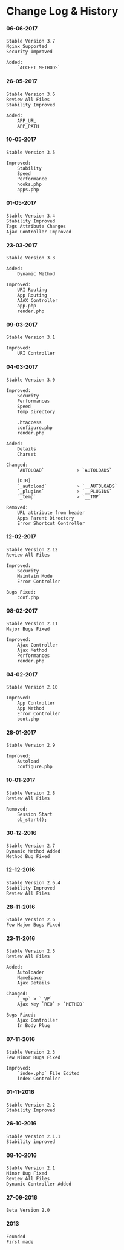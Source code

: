 # Change Log & History

#### 06-06-2017
    Stable Version 3.7
    Nginx Supported
    Security Improved

    Added:
        `ACCEPT_METHODS`

#### 26-05-2017
    Stable Version 3.6
    Review All Files
    Stability Improved

    Added:
        APP_URL
        APP_PATH

#### 10-05-2017
    Stable Version 3.5

    Improved:
        Stability
        Speed
        Performance
        hooks.php
        apps.php

#### 01-05-2017
    Stable Version 3.4
    Stability Improved
    Tags Attribute Changes
    Ajax Controller Improved

#### 23-03-2017
    Stable Version 3.3

    Added:
        Dynamic Method

    Improved:
        URI Routing
        App Routing
        AJAX Controller
        app.php
        render.php

#### 09-03-2017
    Stable Version 3.1

    Improved:
        URI Controller

#### 04-03-2017
    Stable Version 3.0

    Improved:
        Security
        Performances
        Speed
        Temp Directory

        .htaccess
        configure.php
        render.php

    Added:
        Details
        Charset

    Changed:
        `AUTOLOAD`            > `AUTOLOADS`

        [DIR]
        `_autoload`           > `__AUTOLOADS`
        `_plugins`            > `__PLUGINS`
        `_temp`               > `__TMP`

    Removed:
        URL attribute from header
        Apps Parent Directory
        Error Shortcut Controller

#### 12-02-2017
    Stable Version 2.12
    Review All Files

    Improved:
        Security
        Maintain Mode
        Error Controller

    Bugs Fixed:
        conf.php

#### 08-02-2017
    Stable Version 2.11
    Major Bugs Fixed

    Improved:
        Ajax Controller
        Ajax Method
        Performances
        render.php

#### 04-02-2017
    Stable Version 2.10

    Improved:
        App Controller
        App Method
        Error Controller
        boot.php

#### 28-01-2017
    Stable Version 2.9

    Improved:
        Autoload
        configure.php

#### 10-01-2017
    Stable Version 2.8
    Review All Files

    Removed:
        Session Start
        ob_start();

#### 30-12-2016
    Stable Version 2.7
    Dynamic Method Added
    Method Bug Fixed

#### 12-12-2016
    Stable Version 2.6.4
    Stability Improved
    Review All Files

#### 28-11-2016
    Stable Version 2.6
    Few Major Bugs Fixed

#### 23-11-2016
    Stable Version 2.5
    Review All Files

    Added:
        Autoloader
        NameSpace
        Ajax Details

    Changed:
        `_vp` > `_VP`
        Ajax Key `REQ` > `METHOD`

    Bugs Fixed:
        Ajax Controller
        In Body Plug

#### 07-11-2016
    Stable Version 2.3
    Few Minor Bugs Fixed

    Improved:
        `index.php` File Edited
        index Controller

#### 01-11-2016
    Stable Version 2.2
    Stability Improved

#### 26-10-2016
	Stable Version 2.1.1
	Stability improved

#### 08-10-2016
	Stable Version 2.1
	Minor Bug Fixed
	Review All Files
	Dynamic Controller Added

#### 27-09-2016
	Beta Version 2.0

#### 2013
	Founded
	First made